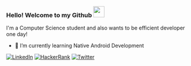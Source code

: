 ### Hello! Welcome to my Github <img src="https://raw.githubusercontent.com/MartinHeinz/MartinHeinz/master/wave.gif" width="30px">
  I'm a Computer Science student and also wants to be efficient developer one day! 

  - 🌱 I’m currently learning Native Android Development
  
 <p align="left">
<a href="https://www.linkedin.com/in/cannur-kartum/">
<img src="https://img.shields.io/badge/-LinkedIn-%233781da" alt="LinkedIn"/></a> 
<a href="https://www.hackerrank.com/profile/kartumcannur">
<img src="https://img.shields.io/badge/-Hackerrank-2EC866?style=for-the-badge&logo=HackerRank&logoColor=white" alt="HackerRank" /></a> 
 <a href="https://twitter.com/litsepoine">
<img src="https://img.shields.io/badge/-Twitter-%231DA1F2" alt="Twitter" /></a> 
<!--
**CannurKartum/CannurKartum** is a ✨ _special_ ✨ repository because its `README.md` (this file) appears on your GitHub profile.

Here are some ideas to get you started:

- 🔭 I’m currently working on ...
- 🌱 I’m currently learning ...
- 👯 I’m looking to collaborate on ...
- 🤔 I’m looking for help with ...
- 💬 Ask me about ...
- 📫 How to reach me: ...
- 😄 Pronouns: ...
- ⚡ Fun fact: ...
-->
